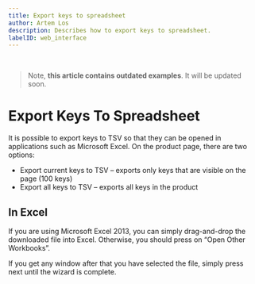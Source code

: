 ```yaml
---
title: Export keys to spreadsheet
author: Artem Los
description: Describes how to export keys to spreadsheet.
labelID: web_interface
---
```


<p>&nbsp;</p>

> Note, **this article contains outdated examples**. It will be updated soon.

# Export Keys To Spreadsheet

It is possible to export keys to TSV so that they can be opened in applications such as Microsoft Excel. On the product page, there are two options:

* Export current keys to TSV – exports only keys that are visible on the page (100 keys)
* Export all keys to TSV – exports all keys in the product

## In Excel
If you are using Microsoft Excel 2013, you can simply drag-and-drop the downloaded file into Excel. Otherwise, you should press on “Open Other Workbooks”.

If you get any window after that you have selected the file, simply press next until the wizard is complete.
